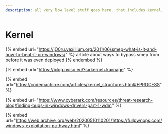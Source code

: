 ```yaml
---
description: all very low level stuff goes here. that includes kernel, firmware, bios...
---
```


# Kernel

{% embed url="https://j00ru.vexillium.org/2011/06/smep-what-is-it-and-how-to-beat-it-on-windows/" %}
article about ways to bypass smep from before it was even deployed
{% endembed %}

{% embed url="https://blog.nviso.eu/?s=kernel+karnage" %}

{% embed url="https://codemachine.com/articles/kernel_structures.html#EPROCESS" %}

{% embed url="https://www.cyberark.com/resources/threat-research-blog/finding-bugs-in-windows-drivers-part-1-wdm" %}

{% embed url="https://web.archive.org/web/20200510110201/https://fullpwnops.com/windows-exploitation-pathway.html" %}
